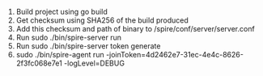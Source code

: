 1. Build project using go build
2. Get checksum using SHA256 of the build produced
3. Add this checksum and path of binary to  /spire/conf/server/server.conf
4. Run sudo ./bin/spire-server run 
5. Run sudo ./bin/spire-server token generate
6. sudo ./bin/spire-agent run -joinToken=4d2462e7-31ec-4e4c-8626-2f3fc068e7e1 -logLevel=DEBUG